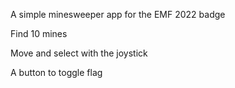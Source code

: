 A simple minesweeper app for the EMF 2022 badge

Find 10 mines

Move and select with the joystick

A button to toggle flag
